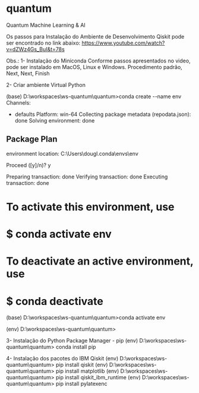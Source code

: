 # quantum
Quantum Machine Learning &amp; AI

Os passos para Instalação do Ambiente de Desenvolvimento Qiskit pode ser encontrado no link abaixo:
https://www.youtube.com/watch?v=dZWz4Gs_BuI&t=78s

Obs.:
1- Instalação do Miniconda
    Conforme passos apresentados no video, pode ser instalado em MacOS, Linux e Windows.
    Procedimento padrão, Next, Next, Finish

2- Criar ambiente Virtual Python

(base) D:\workspaces\ws-quantum\quantum>conda create --name env
Channels:
 - defaults
Platform: win-64
Collecting package metadata (repodata.json): done
Solving environment: done

## Package Plan ##

  environment location: C:\Users\dougl\.conda\envs\env



Proceed ([y]/n)? y

Preparing transaction: done
Verifying transaction: done
Executing transaction: done
#
# To activate this environment, use
#
#     $ conda activate env
#
# To deactivate an active environment, use
#
#     $ conda deactivate


(base) D:\workspaces\ws-quantum\quantum>conda activate env

(env) D:\workspaces\ws-quantum\quantum>

3- Instalação do Python Package Manager - pip
(env) D:\workspaces\ws-quantum\quantum> conda install pip

4- Instalação dos pacotes do IBM Qiskit
(env) D:\workspaces\ws-quantum\quantum> pip install qiskit
(env) D:\workspaces\ws-quantum\quantum> pip install matplotlib
(env) D:\workspaces\ws-quantum\quantum> pip install qiskit_ibm_runtime
(env) D:\workspaces\ws-quantum\quantum> pip install pylatexenc
